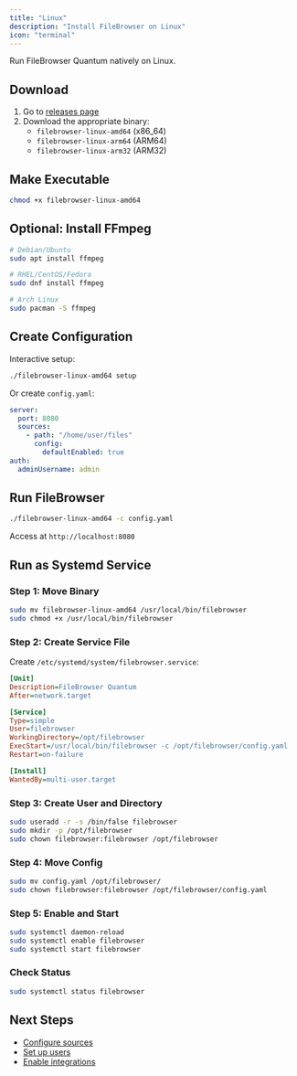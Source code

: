```yaml
---
title: "Linux"
description: "Install FileBrowser on Linux"
icon: "terminal"
---
```


Run FileBrowser Quantum natively on Linux.

## Download

1. Go to [releases page](https://github.com/gtsteffaniak/filebrowser/releases)
2. Download the appropriate binary:
   - `filebrowser-linux-amd64` (x86_64)
   - `filebrowser-linux-arm64` (ARM64)
   - `filebrowser-linux-arm32` (ARM32)

## Make Executable

```bash
chmod +x filebrowser-linux-amd64
```

## Optional: Install FFmpeg

```bash
# Debian/Ubuntu
sudo apt install ffmpeg

# RHEL/CentOS/Fedora
sudo dnf install ffmpeg

# Arch Linux
sudo pacman -S ffmpeg
```

## Create Configuration

Interactive setup:

```bash
./filebrowser-linux-amd64 setup
```

Or create `config.yaml`:

```yaml
server:
  port: 8080
  sources:
    - path: "/home/user/files"
      config:
        defaultEnabled: true
auth:
  adminUsername: admin
```

## Run FileBrowser

```bash
./filebrowser-linux-amd64 -c config.yaml
```

Access at `http://localhost:8080`

## Run as Systemd Service

### Step 1: Move Binary

```bash
sudo mv filebrowser-linux-amd64 /usr/local/bin/filebrowser
sudo chmod +x /usr/local/bin/filebrowser
```

### Step 2: Create Service File

Create `/etc/systemd/system/filebrowser.service`:

```ini
[Unit]
Description=FileBrowser Quantum
After=network.target

[Service]
Type=simple
User=filebrowser
WorkingDirectory=/opt/filebrowser
ExecStart=/usr/local/bin/filebrowser -c /opt/filebrowser/config.yaml
Restart=on-failure

[Install]
WantedBy=multi-user.target
```

### Step 3: Create User and Directory

```bash
sudo useradd -r -s /bin/false filebrowser
sudo mkdir -p /opt/filebrowser
sudo chown filebrowser:filebrowser /opt/filebrowser
```

### Step 4: Move Config

```bash
sudo mv config.yaml /opt/filebrowser/
sudo chown filebrowser:filebrowser /opt/filebrowser/config.yaml
```

### Step 5: Enable and Start

```bash
sudo systemctl daemon-reload
sudo systemctl enable filebrowser
sudo systemctl start filebrowser
```

### Check Status

```bash
sudo systemctl status filebrowser
```

## Next Steps

- [Configure sources](/docs/configuration/sources/)
- [Set up users](/docs/configuration/users/)
- [Enable integrations](/docs/integrations/)

